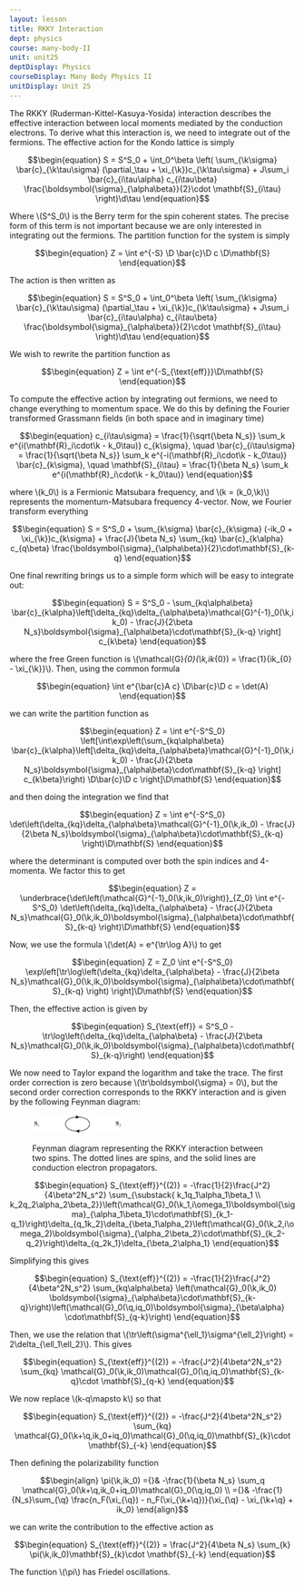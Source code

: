 ```yaml
---
layout: lesson
title: RKKY Interaction 
dept: physics
course: many-body-II
unit: unit25
deptDisplay: Physics
courseDisplay: Many Body Physics II
unitDisplay: Unit 25
---
```

The RKKY (Ruderman-Kittel-Kasuya-Yosida) interaction describes the effective interaction between local moments mediated by the conduction electrons. To derive what this interaction is, we need to integrate out of the fermions. The effective action for the Kondo lattice is simply

$$\begin{equation}
S = S^S_0 + \int_0^\beta \left( \sum_{\k\sigma} \bar{c}_{\k\tau\sigma} (\partial_\tau + \xi_{\k})c_{\k\tau\sigma} + J\sum_i \bar{c}_{i\tau\alpha} c_{i\tau\beta} \frac{\boldsymbol{\sigma}_{\alpha\beta}}{2}\cdot \mathbf{S}_{i\tau} \right)\d\tau
\end{equation}$$

Where \\(S^S_0\\) is the Berry term for the spin coherent states. The precise form of this term is not important because we are only interested in integrating out the fermions. The partition function for the system is simply

$$\begin{equation}
Z = \int e^{-S} \D \bar{c}\D c \D\mathbf{S}
\end{equation}$$

The action is then written as 

$$\begin{equation}
S = S^S_0 + \int_0^\beta \left( \sum_{\k\sigma} \bar{c}_{\k\tau\sigma} (\partial_\tau + \xi_{\k})c_{\k\tau\sigma} + J\sum_i \bar{c}_{i\tau\alpha} c_{i\tau\beta} \frac{\boldsymbol{\sigma}_{\alpha\beta}}{2}\cdot \mathbf{S}_{i\tau} \right)\d\tau
\end{equation}$$

We wish to rewrite the partition function as

$$\begin{equation}
Z = \int e^{-S_{\text{eff}}}\D\mathbf{S}
\end{equation}$$

To compute the effective action by integrating out fermions, we need to change everything to momentum space. We do this by defining the Fourier transformed Grassmann fields (in both space and in imaginary time)

$$\begin{equation}
c_{i\tau\sigma} = \frac{1}{\sqrt{\beta N_s}} \sum_k e^{i(\mathbf{R}_i\cdot\k - k_0\tau)} c_{k\sigma}, \quad \bar{c}_{i\tau\sigma} = \frac{1}{\sqrt{\beta N_s}} \sum_k e^{-i(\mathbf{R}_i\cdot\k - k_0\tau)} \bar{c}_{k\sigma}, \quad \mathbf{S}_{i\tau} = \frac{1}{\beta N_s} \sum_k e^{i(\mathbf{R}_i\cdot\k - k_0\tau)}
\end{equation}$$

where \\(k_0\\) is a Fermionic Matsubara frequency, and \\(k = (k_0,\k)\\) represents the momentum-Matsubara frequency 4-vector. Now, we Fourier transform everything

$$\begin{equation}
S = S^S_0 + \sum_{k\sigma} \bar{c}_{k\sigma} (-ik_0 + \xi_{\k})c_{k\sigma} + \frac{J}{\beta N_s} \sum_{kq} \bar{c}_{k\alpha} c_{q\beta} \frac{\boldsymbol{\sigma}_{\alpha\beta}}{2}\cdot\mathbf{S}_{k-q}
\end{equation}$$

One final rewriting brings us to a simple form which will be easy to integrate out:

$$\begin{equation}
S = S^S_0 - \sum_{kq\alpha\beta} \bar{c}_{k\alpha}\left[\delta_{kq}\delta_{\alpha\beta}\mathcal{G}^{-1}_0(\k,ik_0) - \frac{J}{2\beta N_s}\boldsymbol{\sigma}_{\alpha\beta}\cdot\mathbf{S}_{k-q} \right] c_{k\beta}
\end{equation}$$

where the free Green function is \\(\mathcal{G}_{0}(\k,ik_{0}) = \frac{1}{ik_{0} - \xi_{\k}}\\). Then, using the common formula 

$$\begin{equation}
\int e^{\bar{c}A c} \D\bar{c}\D c = \det(A)
\end{equation}$$

we can write the partition function as 

$$\begin{equation}
Z = \int e^{-S^S_0} \left[\int\exp\left(\sum_{kq\alpha\beta} \bar{c}_{k\alpha}\left[\delta_{kq}\delta_{\alpha\beta}\mathcal{G}^{-1}_0(\k,ik_0) - \frac{J}{2\beta N_s}\boldsymbol{\sigma}_{\alpha\beta}\cdot\mathbf{S}_{k-q} \right] c_{k\beta}\right) \D\bar{c}\D c \right]\D\mathbf{S}
\end{equation}$$

and then doing the integration we find that 

$$\begin{equation}
Z = \int e^{-S^S_0} \det\left(\delta_{kq}\delta_{\alpha\beta}\mathcal{G}^{-1}_0(\k,ik_0) - \frac{J}{2\beta N_s}\boldsymbol{\sigma}_{\alpha\beta}\cdot\mathbf{S}_{k-q}  \right)\D\mathbf{S}
\end{equation}$$

where the determinant is computed over both the spin indices and 4-momenta. We factor this to get 

$$\begin{equation}
Z = \underbrace{\det\left(\mathcal{G}^{-1}_0(\k,ik_0)\right)}_{Z_0} \int e^{-S^S_0} \det\left(\delta_{kq}\delta_{\alpha\beta} - \frac{J}{2\beta N_s}\mathcal{G}_0(\k,ik_0)\boldsymbol{\sigma}_{\alpha\beta}\cdot\mathbf{S}_{k-q}  \right)\D\mathbf{S}
\end{equation}$$

Now, we use the formula \\(\det(A) = e^{\tr\log A}\\) to get 

$$\begin{equation}
Z = Z_0 \int e^{-S^S_0} \exp\left[\tr\log\left(\delta_{kq}\delta_{\alpha\beta} - \frac{J}{2\beta N_s}\mathcal{G}_0(\k,ik_0)\boldsymbol{\sigma}_{\alpha\beta}\cdot\mathbf{S}_{k-q} \right) \right]\D\mathbf{S}
\end{equation}$$

Then, the effective action is given by 

$$\begin{equation}
S_{\text{eff}} = S^S_0 - \tr\log\left(\delta_{kq}\delta_{\alpha\beta} - \frac{J}{2\beta N_s}\mathcal{G}_0(\k,ik_0)\boldsymbol{\sigma}_{\alpha\beta}\cdot\mathbf{S}_{k-q}\right)
\end{equation}$$

We now need to Taylor expand the logarithm and take the trace. The first order correction is zero because \\(\tr\boldsymbol{\sigma} = 0\\), but the second order correction corresponds to the RKKY interaction and is given by the following Feynman diagram:

<figure class="center">
<p><img src="figures/rkky_feynman_diagram.pdf" alt="Function" class="center" style="width:161.484px;height:33.96px;"> </p><figcaption class="center">Feynman diagram representing the RKKY interaction between two spins. The dotted lines are spins, and the solid lines are conduction electron propagators.</figcaption>
</figure>

$$\begin{equation}
S_{\text{eff}}^{(2)} = -\frac{1}{2}\frac{J^2}{4\beta^2N_s^2} \sum_{\substack{ k_1q_1\alpha_1\beta_1 \\ k_2q_2\alpha_2\beta_2}}\left(\mathcal{G}_0(\k_1,i\omega_1)\boldsymbol{\sigma}_{\alpha_1\beta_1}\cdot\mathbf{S}_{k_1-q_1}\right)\delta_{q_1k_2}\delta_{\beta_1\alpha_2}\left(\mathcal{G}_0(\k_2,i\omega_2)\boldsymbol{\sigma}_{\alpha_2\beta_2}\cdot\mathbf{S}_{k_2-q_2}\right)\delta_{q_2k_1}\delta_{\beta_2\alpha_1}
\end{equation}$$

Simplifying this gives 

$$\begin{equation}
S_{\text{eff}}^{(2)} = -\frac{1}{2}\frac{J^2}{4\beta^2N_s^2} \sum_{kq\alpha\beta} \left(\mathcal{G}_0(\k,ik_0) \boldsymbol{\sigma}_{\alpha\beta}\cdot\mathbf{S}_{k-q}\right)\left(\mathcal{G}_0(\q,iq_0)\boldsymbol{\sigma}_{\beta\alpha} \cdot\mathbf{S}_{q-k}\right)
\end{equation}$$

Then, we use the relation that \\(\tr\left(\sigma^{\ell_1}\sigma^{\ell_2}\right) = 2\delta_{\ell_1\ell_2}\\). This gives 

$$\begin{equation}
S_{\text{eff}}^{(2)} = -\frac{J^2}{4\beta^2N_s^2} \sum_{kq} \mathcal{G}_0(\k,ik_0)\mathcal{G}_0(\q,iq_0)\mathbf{S}_{k-q}\cdot \mathbf{S}_{q-k}
\end{equation}$$

We now replace \\(k-q\mapsto k\\) so that 
 
$$\begin{equation}
S_{\text{eff}}^{(2)} = -\frac{J^2}{4\beta^2N_s^2} \sum_{kq} \mathcal{G}_0(\k+\q,ik_0+iq_0)\mathcal{G}_0(\q,iq_0)\mathbf{S}_{k}\cdot \mathbf{S}_{-k}
\end{equation}$$

Then defining the polarizability function

$$\begin{align}
\pi(\k,ik_0) ={}& -\frac{1}{\beta N_s} \sum_q \mathcal{G}_0(\k+\q,ik_0+iq_0)\mathcal{G}_0(\q,iq_0) \\
={}& -\frac{1}{N_s}\sum_{\q} \frac{n_F(\xi_{\q}) - n_F(\xi_{\k+\q})}{\xi_{\q} - \xi_{\k+\q} + ik_0}
\end{align}$$

we can write the contribution to the effective action as 

$$\begin{equation}
S_{\text{eff}}^{(2)} = \frac{J^2}{4\beta N_s} \sum_{k} \pi(\k,ik_0)\mathbf{S}_{k}\cdot \mathbf{S}_{-k}
\end{equation}$$

The function \\(\pi\\) has Friedel oscillations. 


